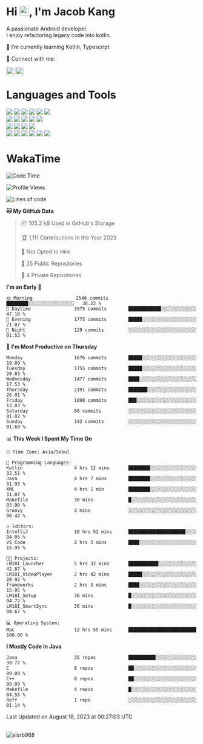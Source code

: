 # Hi <img src="https://media.giphy.com/media/hvRJCLFzcasrR4ia7z/giphy.gif" width="25px">, I'm Jacob Kang
A passionate Android developer.
</br>
I enjoy refactoring legacy code into kotlin.

🌱 I’m currently learning Kotlin, Typescript

🤝 Connect with me:

<a href="https://www.linkedin.com/in/minkyu-kang-b7477b1b2/"><img align="left" src="https://raw.githubusercontent.com/yushi1007/yushi1007/main/images/linkedin.svg" alt="Minkyu Kang | LinkedIn" width="21px"/></a>
<a href="https://www.instagram.com/_jacob_kang/"><img align="left" src="https://raw.githubusercontent.com/yushi1007/yushi1007/main/images/instagram.svg" alt="Jacob Kang | Instagram" width="21px"/></a>

</br>

# Languages and Tools

<div align="left">
<img src="https://img.shields.io/badge/java-007396?logo=java&logoColor=white"/>
<img src="https://img.shields.io/badge/kotlin-7F52FF?logo=kotlin&logoColor=white"/>
<img src="https://img.shields.io/badge/python-3776AB?logo=python&logoColor=white"/>
<img src="https://img.shields.io/badge/bash shell-4EAA25?logo=gnubash&logoColor=white"/>
<img src="https://img.shields.io/badge/c-A8B9CC?logo=c&logoColor=white"/>
<img src="https://img.shields.io/badge/c++-00599C?logo=c%2b%2b&logoColor=white"/>
</div>
<div align="left">
<img src="https://img.shields.io/badge/git-F05032?logo=git&logoColor=white"/>
<img src="https://img.shields.io/badge/github-181717?logo=github&logoColor=white"/>
<img src="https://img.shields.io/badge/mysql-4479A1?logo=mysql&logoColor=white"/>
<img src="https://img.shields.io/badge/sqlite-003B57?logo=sqlite&logoColor=white"/>
<img src="https://img.shields.io/badge/amazon AWS-232F3E?logo=amazonaws&logoColor=white"/>
</div>
<div align="left">
<img src="https://img.shields.io/badge/android-3DDC84?logo=android&logoColor=white"/>
<img src="https://img.shields.io/badge/linux-FCC624?logo=linux&logoColor=white"/>
<img src="https://img.shields.io/badge/flask-000000?logo=flask&logoColor=white"/>
<img src="https://img.shields.io/badge/arduino-00979D?logo=arduino&logoColor=white"/>
</div>
<div align="left">
<img src="https://img.shields.io/badge/slack-4A154B?logo=slack&logoColor=white"/>
<img src="https://img.shields.io/badge/notion-000000?logo=notion&logoColor=white"/>
<img src="https://img.shields.io/badge/jira-0052CC?logo=jira&logoColor=white"/>
<img src="https://img.shields.io/badge/postman-FF6C37?logo=postman&logoColor=white"/>
<img src="https://img.shields.io/badge/intellij-000000?logo=intellijidea&logoColor=white"/>
<img src="https://img.shields.io/badge/pycharm-000000?logo=pycharm&logoColor=white"/>
</div>

# WakaTime

<!--START_SECTION:waka-->
![Code Time](http://img.shields.io/badge/Code%20Time-2%2C888%20hrs%2030%20mins-blue)

![Profile Views](http://img.shields.io/badge/Profile%20Views-0-blue)

![Lines of code](https://img.shields.io/badge/From%20Hello%20World%20I%27ve%20Written-4.9%20million%20lines%20of%20code-blue)

**🐱 My GitHub Data** 

> 📦 105.2 kB Used in GitHub's Storage 
 > 
> 🏆 1,111 Contributions in the Year 2023
 > 
> 🚫 Not Opted to Hire
 > 
> 📜 25 Public Repositories 
 > 
> 🔑 4 Private Repositories 
 > 
**I'm an Early 🐤** 

```text
🌞 Morning                2546 commits        ████████░░░░░░░░░░░░░░░░░   30.22 % 
🌆 Daytime                3975 commits        ████████████░░░░░░░░░░░░░   47.18 % 
🌃 Evening                1775 commits        █████░░░░░░░░░░░░░░░░░░░░   21.07 % 
🌙 Night                  129 commits         ░░░░░░░░░░░░░░░░░░░░░░░░░   01.53 % 
```
📅 **I'm Most Productive on Thursday** 

```text
Monday                   1676 commits        █████░░░░░░░░░░░░░░░░░░░░   19.89 % 
Tuesday                  1755 commits        █████░░░░░░░░░░░░░░░░░░░░   20.83 % 
Wednesday                1477 commits        ████░░░░░░░░░░░░░░░░░░░░░   17.53 % 
Thursday                 2191 commits        ███████░░░░░░░░░░░░░░░░░░   26.01 % 
Friday                   1098 commits        ███░░░░░░░░░░░░░░░░░░░░░░   13.03 % 
Saturday                 86 commits          ░░░░░░░░░░░░░░░░░░░░░░░░░   01.02 % 
Sunday                   142 commits         ░░░░░░░░░░░░░░░░░░░░░░░░░   01.69 % 
```


📊 **This Week I Spent My Time On** 

```text
🕑︎ Time Zone: Asia/Seoul

💬 Programming Languages: 
Kotlin                   4 hrs 12 mins       ████████░░░░░░░░░░░░░░░░░   32.51 % 
Java                     4 hrs 7 mins        ████████░░░░░░░░░░░░░░░░░   31.93 % 
XML                      4 hrs 1 min         ████████░░░░░░░░░░░░░░░░░   31.07 % 
Makefile                 30 mins             █░░░░░░░░░░░░░░░░░░░░░░░░   03.90 % 
Groovy                   3 mins              ░░░░░░░░░░░░░░░░░░░░░░░░░   00.42 % 

🔥 Editors: 
IntelliJ                 10 hrs 52 mins      █████████████████████░░░░   84.05 % 
VS Code                  2 hrs 3 mins        ████░░░░░░░░░░░░░░░░░░░░░   15.95 % 

🐱‍💻 Projects: 
LM18I_Launcher           5 hrs 32 mins       ███████████░░░░░░░░░░░░░░   42.87 % 
LM18I_VideoPlayer        2 hrs 42 mins       █████░░░░░░░░░░░░░░░░░░░░   20.92 % 
frameworks               2 hrs 3 mins        ████░░░░░░░░░░░░░░░░░░░░░   15.95 % 
LM18I_Setup              36 mins             █░░░░░░░░░░░░░░░░░░░░░░░░   04.72 % 
LM18I_SmartSync          36 mins             █░░░░░░░░░░░░░░░░░░░░░░░░   04.67 % 

💻 Operating System: 
Mac                      12 hrs 55 mins      █████████████████████████   100.00 % 
```

**I Mostly Code in Java** 

```text
Java                     35 repos            ██████████░░░░░░░░░░░░░░░   39.77 % 
C                        8 repos             ██░░░░░░░░░░░░░░░░░░░░░░░   09.09 % 
C++                      8 repos             ██░░░░░░░░░░░░░░░░░░░░░░░   09.09 % 
Makefile                 4 repos             █░░░░░░░░░░░░░░░░░░░░░░░░   04.55 % 
Roff                     1 repo              ░░░░░░░░░░░░░░░░░░░░░░░░░   01.14 % 
```




 Last Updated on August 18, 2023 at 00:27:03 UTC
<!--END_SECTION:waka-->

</br>

<div align="left">
<img align="left" src="https://github-readme-stats.vercel.app/api/top-langs?username=alsrb968&show_icons=true&locale=en&layout=compact&theme=dark" alt="alsrb968" />
</div>
